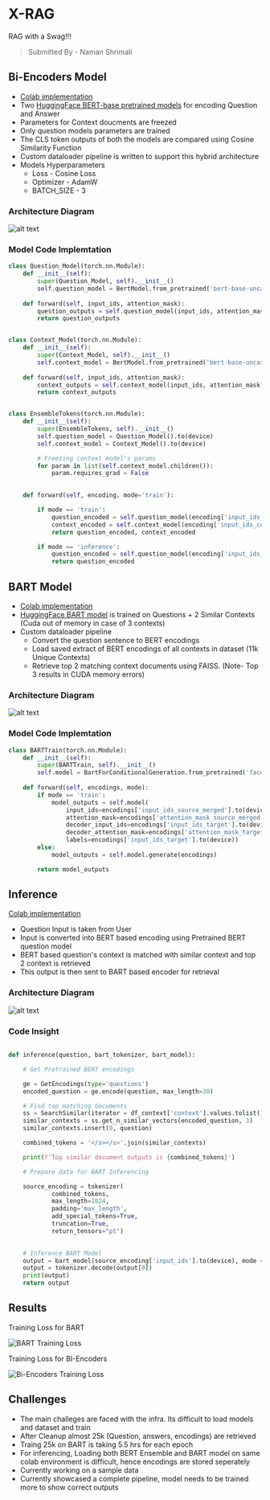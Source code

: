 # X-RAG
RAG with a Swag!!!
> Submitted By - Naman Shrimali

## Bi-Encoders Model
- [Colab implementation](notebooks/qna_BERT_train.ipynb)
 - Two <a href='https://huggingface.co/transformers/model_doc/bert.html'>HuggingFace BERT-base pretrained models</a> for encoding Question and Answer
 - Parameters for Context doucments are freezed
 - Only question models parameters are trained
 - The CLS token outputs of both the models are compared using Cosine Similarity Function 
 - Custom dataloader pipeline is written to support this hybrid architecture
- Models Hyperparameters
    - Loss - Cosine Loss
    - Optimizer - AdamW
    - BATCH_SIZE - 3


### Architecture Diagram
![alt text](assets/train_biencoders.jpg)

### Model Code Implemtation
```python
class Question_Model(torch.nn.Module):
    def __init__(self):
        super(Question_Model, self).__init__()
        self.question_model = BertModel.from_pretrained('bert-base-uncased')
    
    def forward(self, input_ids, attention_mask):
        question_outputs = self.question_model(input_ids, attention_mask)
        return question_outputs


class Context_Model(torch.nn.Module):
    def __init__(self):
        super(Context_Model, self).__init__()
        self.context_model = BertModel.from_pretrained('bert-base-uncased')
    
    def forward(self, input_ids, attention_mask):
        context_outputs = self.context_model(input_ids, attention_mask)
        return context_outputs


class EnsembleTokens(torch.nn.Module):
    def __init__(self):
        super(EnsembleTokens, self).__init__()
        self.question_model = Question_Model().to(device)
        self.context_model = Context_Model().to(device)

        # Freezing context model's params
        for param in list(self.context_model.children()):
            param.requires_grad = False

    
    def forward(self, encoding, mode='train'):

        if mode == 'train':
            question_encoded = self.question_model(encoding['input_ids_questions'].to(device), encoding['attention_mask_questions'].to(device))
            context_encoded = self.context_model(encoding['input_ids_context'].to(device), encoding['attention_mask_context'].to(device))
            return question_encoded, context_encoded

        if mode == 'inference':
            question_encoded = self.question_model(encoding['input_ids_questions'].to(device), encoding['attention_mask_questions'].to(device))
            return question_encoded
```

## BART Model
- [Colab implementation](notebooks/qna_BARTmodel_train.ipynb)
- <a href='https://huggingface.co/transformers/model_doc/bart.html'>HuggingFace BART model</a> is trained on Questions + 2 Similar Contexts (Cuda out of memory in case of 3 contexts)
- Custom dataloader pipeline
    - Convert the question sentence to BERT encodings
    - Load saved extract of BERT encodings of all contexts in dataset (11k Unique Contexts)
    - Retrieve top 2 matching context documents using FAISS. (Note- Top 3 results in CUDA memory errors)

### Architecture Diagram
![alt text](assets/train_bart.jpg)

### Model Code Implemtation
```python
class BARTTrain(torch.nn.Module):
    def __init__(self):
        super(BARTTrain, self).__init__()
        self.model = BartForConditionalGeneration.from_pretrained('facebook/bart-base')
    
    def forward(self, encodings, mode):
        if mode == 'train':
            model_outputs = self.model(
                input_ids=encodings['input_ids_source_merged'].to(device), 
                attention_mask=encodings['attention_mask_source_merged'].to(device),
                decoder_input_ids=encodings['input_ids_target'].to(device),
                decoder_attention_mask=encodings['attention_mask_target'].to(device),
                labels=encodings['input_ids_target'].to(device))
        else:
            model_outputs = self.model.generate(encodings)     

        return model_outputs
```


## Inference
[Colab implementation](new_inference.ipynb)
- Question Input is taken from User
- Input is converted into BERT based encoding using Pretrained BERT question model
- BERT based question's context is matched with similar context and top 2 context is retrieved
- This output is then sent to BART based encoder for retrieval

### Architecture Diagram
![alt text](assets/inference.jpg)

### Code Insight
```python

def inference(question, bart_tokenizer, bart_model):

    # Get Pretrained BERT encodings

    ge = GetEncodings(type='questions')
    encoded_question = ge.encode(question, max_length=30)

    # Find top matching documents
    ss = SearchSimilar(iterator = df_context['context'].values.tolist(), filename='index.bin', embeddings=model_op, shape=768, device=device)
    similar_contexts = ss.get_n_similar_vectors(encoded_question, 3)
    similar_contexts.insert(0, question)

    combined_tokens = '</s></s>'.join(similar_contexts)

    print(f'Top similar document outputs is {combined_tokens}')

    # Prepare data for BART Inferencing

    source_encoding = tokenizer(
            combined_tokens,
            max_length=1024,
            padding='max_length',
            add_special_tokens=True,
            truncation=True,
            return_tensors="pt")
   

    # Inference BART Model
    output = bart_model(source_encoding['input_ids'].to(device), mode = 'eval')
    output = tokenizer.decode(output[0])
    print(output)
    return output
```



## Results

Training Loss for BART

![BART Training Loss](assets/BART_train_loss.png)

Training Loss for BI-Encoders

![Bi-Encoders Training Loss](assets/Biencoder-loss.png)

## Challenges

- The main challeges are faced with the infra. Its difficult to load models and dataset and train
- After Cleanup almost 25k (Question, answers, encodings) are retrieved
- Traing 25k on BART is taking 5.5 hrs for each epoch
- For inferencing, Loading both BERT Ensemble and BART model on same colab environment is difficult, hence encodings are stored seperately
- Currently working on a sample data
- Currently showcased a complete pipeline, model needs to be trained more to show correct outputs